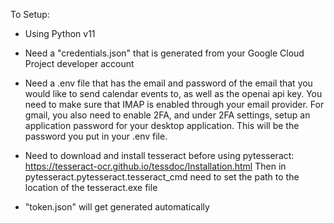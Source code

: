 To Setup:
- Using Python v11
- Need a "credentials.json" that is generated from your Google Cloud Project developer account
- Need a .env file that has the email and password of the email that you would like to send calendar events to, as well as the openai api key.
You need to make sure that IMAP is enabled through your email provider. For gmail, you also need to enable 2FA, and under 2FA settings, 
setup an application password for your desktop application. This will be the password you put in your .env file.
- Need to download and install tesseract before using pytesseract: https://tesseract-ocr.github.io/tessdoc/Installation.html
Then in pytesseract.pytesseract.tesseract_cmd need to set the path to the location of the tesseract.exe file

- "token.json" will get generated automatically